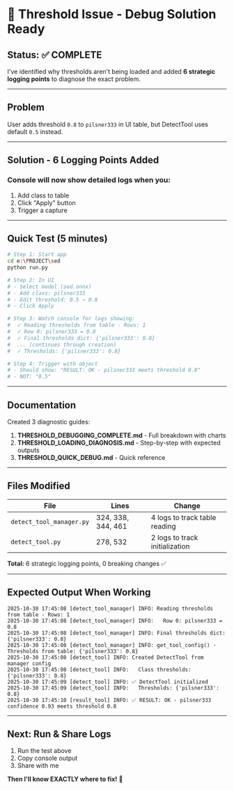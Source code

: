 # 🎯 Threshold Issue - Debug Solution Ready

## Status: ✅ COMPLETE

I've identified why thresholds aren't being loaded and added **6 strategic logging points** to diagnose the exact problem.

---

## Problem
User adds threshold `0.8` to `pilsner333` in UI table, but DetectTool uses default `0.5` instead.

---

## Solution - 6 Logging Points Added

### Console will now show detailed logs when you:
1. Add class to table
2. Click "Apply" button
3. Trigger a capture

---

## Quick Test (5 minutes)

```bash
# Step 1: Start app
cd e:\PROJECT\sed
python run.py

# Step 2: In UI
# - Select model (sed.onnx)
# - Add class: pilsner333
# - Edit threshold: 0.5 → 0.8
# - Click Apply

# Step 3: Watch console for logs showing:
#  ✓ Reading thresholds from table - Rows: 1
#  ✓ Row 0: pilsner333 = 0.8
#  ✓ Final thresholds dict: {'pilsner333': 0.8}
#  ... (continues through creation)
#  ✓ Thresholds: {'pilsner333': 0.8}

# Step 4: Trigger with object
# - Should show: "RESULT: OK - pilsner333 meets threshold 0.8"
# - NOT: "0.5"
```

---

## Documentation

Created 3 diagnostic guides:

1. **THRESHOLD_DEBUGGING_COMPLETE.md** - Full breakdown with charts
2. **THRESHOLD_LOADING_DIAGNOSIS.md** - Step-by-step with expected outputs
3. **THRESHOLD_QUICK_DEBUG.md** - Quick reference

---

## Files Modified

| File | Lines | Change |
|------|-------|--------|
| `detect_tool_manager.py` | 324, 338, 344, 461 | 4 logs to track table reading |
| `detect_tool.py` | 278, 532 | 2 logs to track initialization |

**Total:** 6 strategic logging points, 0 breaking changes ✅

---

## Expected Output When Working

```
2025-10-30 17:45:08 [detect_tool_manager] INFO: Reading thresholds from table - Rows: 1
2025-10-30 17:45:08 [detect_tool_manager] INFO:   Row 0: pilsner333 = 0.8
2025-10-30 17:45:08 [detect_tool_manager] INFO: Final thresholds dict: {'pilsner333': 0.8}
2025-10-30 17:45:08 [detect_tool_manager] INFO: get_tool_config() - Thresholds from table: {'pilsner333': 0.8}
2025-10-30 17:45:08 [detect_tool] INFO: Created DetectTool from manager config
2025-10-30 17:45:08 [detect_tool] INFO:   Class thresholds: {'pilsner333': 0.8}
2025-10-30 17:45:09 [detect_tool] INFO: ✅ DetectTool initialized
2025-10-30 17:45:09 [detect_tool] INFO:   Thresholds: {'pilsner333': 0.8}
2025-10-30 17:45:10 [result_tool] INFO: ✅ RESULT: OK - pilsner333 confidence 0.93 meets threshold 0.8
```

---

## Next: Run & Share Logs

1. Run the test above
2. Copy console output
3. Share with me

**Then I'll know EXACTLY where to fix!** 🎯

